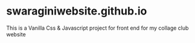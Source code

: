 # swaraginiwebsite.github.io
This is a Vanilla Css & Javascript project for front end for my collage club website 
